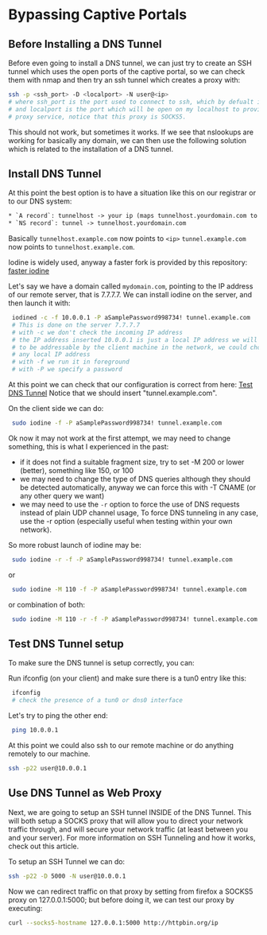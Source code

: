 # Bypassing Captive Portals


## Before Installing a DNS Tunnel

Before even going to install a DNS tunnel, we can just try to create an SSH
tunnel which uses the open ports of the captive portal, so we can check
them with nmap and then try an ssh tunnel which creates a proxy with:

```sh
ssh -p <ssh_port> -D <localport> -N user@<ip>
# where ssh_port is the port used to connect to ssh, which by defualt is 22
# and localport is the port which will be open on my localhost to provide the
# proxy service, notice that this proxy is SOCKS5.
```


This should not work, but sometimes it works.
If we see that nslookups are working for basically any domain, we can then use the 
following solution which is related to the installation of a DNS tunnel.


## Install DNS Tunnel


At this point the best option is to have a situation like this on our registrar
or to our DNS system:
```txt
* `A record`: tunnelhost -> your ip (maps tunnelhost.yourdomain.com to your server's ip)
* `NS record`: tunnel -> tunnelhost.yourdomain.com
```

Basically `tunnelhost.example.com` now points to `<ip>`
 `tunnel.example.com` now points to `tunnelhost.example.com`.

Iodine is widely used, anyway a faster fork is provided by this repository:
[faster iodine](https://github.com/frekky/iodine)

Let's say we have a domain called `mydomain.com`, pointing to the IP address
of our remote server, that is 7.7.7.7.
We can install iodine on the server, and then launch it with:

```sh
 iodined -c -f 10.0.0.1 -P aSamplePassword998734! tunnel.example.com
 # This is done on the server 7.7.7.7
 # with -c we don't check the incoming IP address
 # the IP address inserted 10.0.0.1 is just a local IP address we will use
 # to be addressable by the client machine in the network, we could choose
 # any local IP address
 # with -f we run it in foreground
 # with -P we specify a password
```

At this point we can check that our configuration is correct from here:
[Test DNS Tunnel](http://code.kryo.se/iodine/check-it/)
Notice that we should insert "tunnel.example.com".

On the client side we can do:

```sh
 sudo iodine -f -P aSamplePassword998734! tunnel.example.com
```
Ok now it may not work at the first attempt, we may need to change something,
this is what I experienced in the past:
* if it does not find a suitable fragment size, try to set -M 200 or lower
  (better), something like 150, or 100
* we may need to change the type of DNS queries although they should be detected
  automatically, anyway we can force this with -T CNAME (or any other query we
  want)
* we may need to use the `-r` option to force the use of DNS requests instead of
  plain UDP channel usage, To force DNS tunneling in any case, use the
  -r option (especially useful when testing within your own network).

So more robust launch of iodine may be:
```sh
 sudo iodine -r -f -P aSamplePassword998734! tunnel.example.com
```
or 
```sh
 sudo iodine -M 110 -f -P aSamplePassword998734! tunnel.example.com
```
or combination of both:
```sh
 sudo iodine -M 110 -r -f -P aSamplePassword998734! tunnel.example.com
```


## Test DNS Tunnel setup

To make sure the DNS tunnel is setup correctly, you can:

Run ifconfig (on your client) and make sure there is a tun0 entry like this:

```sh
 ifconfig
 # check the presence of a tun0 or dns0 interface
```

Let's try to ping the other end:
```sh
 ping 10.0.0.1
```

At this point we could also ssh to our remote machine or do anything 
remotely to our machine.

```sh
ssh -p22 user@10.0.0.1
```


## Use DNS Tunnel as Web Proxy

Next, we are going to setup an SSH tunnel INSIDE of the DNS Tunnel. 
This will both setup a SOCKS proxy that will allow you to direct your network traffic through,
and will secure your network traffic (at least between you and your server).
For more information on SSH Tunneling and how it works, check out this article.


To setup an SSH Tunnel we can do:
```sh
ssh -p22 -D 5000 -N user@10.0.0.1
```

Now we can redirect traffic on that proxy by setting from firefox a SOCKS5
proxy on 127.0.0.1:5000; but before doing it, we can test our proxy by
executing:

```sh
curl --socks5-hostname 127.0.0.1:5000 http://httpbin.org/ip
```


